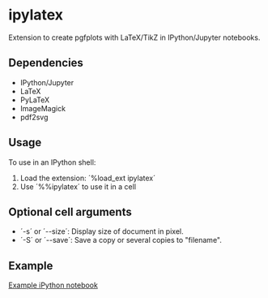 # ipylatex

Extension to create pgfplots with LaTeX/TikZ in IPython/Jupyter notebooks.

## Dependencies

- IPython/Jupyter
- LaTeX
- PyLaTeX
- ImageMagick
- pdf2svg

## Usage

To use in an IPython shell: 

1. Load the extension: ´%load_ext ipylatex´
2. Use ´%%ipylatex´ to use it in a cell

## Optional cell arguments

- ´-s´ or ´--size´: Display size of document in pixel.
- ´-S´ or ´--save´: Save a copy or several copies to "filename".
 
## Example

[Example iPython notebook](simpleplot.ipynb)
